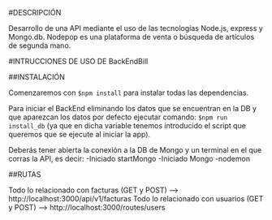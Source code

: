 #DESCRIPCIÓN

Desarrollo de una API mediante el uso de las tecnologías Node.js, express y Mongo.db.
Nodepop es una plataforma de venta o búsqueda de artículos de segunda mano.

#INTRUCCIONES DE USO DE BackEndBill

##INSTALACIÓN

Comenzaremos con `$npm install` para instalar todas las dependencias.

Para iniciar el BackEnd eliminando los datos que se encuentran en la DB y que aparezcan los datos por defecto ejecutar comando:
`$npm run install_db` (ya que en dicha variable tenemos introducido el script que queremos que se ejecute al iniciar la app).

Deberás tener abierta la conexión a la DB de Mongo y un terminal en el que corras la API, es decir:
	-Iniciado startMongo
	-Iniciado Mongo
	-nodemon

##RUTAS

Todo lo relacionado con facturas (GET y POST) --> http://localhost:3000/api/v1/facturas
Todo lo relacionado con usuarios (GET y POST) --> http://localhost:3000/routes/users



